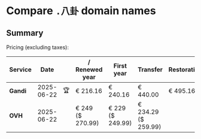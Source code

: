# Compare `.八卦` domain names

## Summary

Pricing (excluding taxes):

| Service | Date |  | / Renewed year | First year | Transfer | Restoration |
|--|--|--|--|--|--|--|
| **Gandi** | 2025-06-22 | 🏆 | € 216.16 | € 240.16 | € 440.00 | € 495.16 |
| **OVH** | 2025-06-22 |  | € 249<br>($ 270.99) | € 229<br>($ 249.99) | € 234.29<br>($ 259.99) |  |

